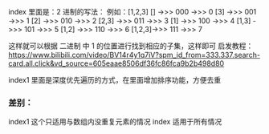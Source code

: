 index 里面是：2 进制的写法：
例如：[1,2,3]
[]     ->>>   000    ->>>  0
[3]    ->>>   001    ->>>  1
[2]    ->>>   010    ->>>  2
[2,3]  ->>>   011    ->>>  3
[1]    ->>>   100    ->>>  4
[1,3]  ->>>   101    ->>>  5
[1,2]  ->>>   110    ->>>  6
[1,2,3]->>>   111    ->>>  7

这样就可以根据 二进制 中 1 的位置进行找到相应的子集，这样即可
启发教程：https://www.bilibili.com/video/BV14r4y1q7iV?spm_id_from=333.337.search-card.all.click&vd_source=605eaae8506df36fc86fca9b2b498d80


index1 里面是深度优先遍历的方式，在里面增加排序功能，方便去重


### 差别：
index1 这个只适用与数组内没重复元素的情况
index 适用于所有情况